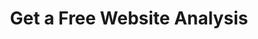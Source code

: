 ---
layout: form
title: Get a Free Website Analysis
description: "We'll provide you insight on how you compare in your market and what areas you need to address to stand out online."
nofollow: true
meta_image: "/img/meta/dl.jpg"
permalink: "/website-analysis"
page_class:
- class: form-page
headline: Get Your Free Analysis
text: Receive an evaluation of your website at no charge. We'll provide you insight on how you compare in your market and what areas you need to address to stand out online.
form:
  template: forms/website-analysis.html
  handler: https://marketing.doctorlogic.com/l/772793/2019-07-01/71n
img_src: "/img/form-pages/imac-bensimon.png"
---